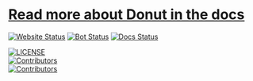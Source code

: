 # [Read more about Donut in the docs](https://docs-donut.imady.pro/home.html)

[![Website Status](https://img.shields.io/website?url=https%3A%2F%2Fdonut.imady.pro%2F&label=Website%20status&style=for-the-badge)](https://donut.imady.pro)
[![Bot Status](https://img.shields.io/website?url=https%3A%2F%2Fdonut.imady.pro%2Fcheck-on-bot%2F&label=Bot%20status&style=for-the-badge)](https://donut.imady.pro/invite)
[![Docs Status](https://img.shields.io/website?url=https%3A%2F%2Fdocs-donut.imady.pro&label=Documentation&style=for-the-badge)](https://docs-donut.imady.pro/)

[![LICENSE](https://img.shields.io/github/license/Hypurrnating/Donut.svg?style=for-the-badge&color=black)](LICENSE)\
[![Contributors](https://img.shields.io/github/contributors/Hypurrnating/Donut?style=for-the-badge&color=black)]()\
[![Contributors](https://img.shields.io/github/last-commit/Hypurrnating/Donut/railway?style=for-the-badge&label=Bot%20updated&color=black)]()

